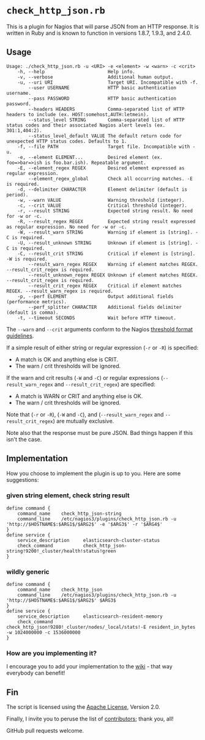 # `check_http_json.rb`

This is a plugin for Nagios that will parse JSON from an HTTP response. It is written in Ruby and is known to function in versions 1.8.7, 1.9.3, and 2.4.0.

## Usage

```
Usage: ./check_http_json.rb -u <URI> -e <element> -w <warn> -c <crit>
    -h, --help                       Help info.
    -v, --verbose                    Additional human output.
    -u, --uri URI                    Target URI. Incompatible with -f.
        --user USERNAME              HTTP basic authentication username.
        --pass PASSWORD              HTTP basic authentication password.
        --headers HEADERS            Comma-separated list of HTTP headers to include (ex. HOST:somehost,AUTH:letmein).
        --status_level STRING        Comma-separated list of HTTP status codes and their associated Nagios alert levels (ex. 301:1,404:2).
        --status_level_default VALUE The default return code for unexpected HTTP status codes. Defaults to 1.
    -f, --file PATH                  Target file. Incompatible with -u.
    -e, --element ELEMENT...         Desired element (ex. foo=>bar=>ish is foo.bar.ish). Repeatable argument.
    -E, --element_regex REGEX        Desired element expressed as regular expression.
        --element_regex_global       Check all occurring matches. -E is required.
    -d, --delimiter CHARACTER        Element delimiter (default is period).
    -w, --warn VALUE                 Warning threshold (integer).
    -c, --crit VALUE                 Critical threshold (integer).
    -r, --result STRING              Expected string result. No need for -w or -c.
    -R, --result_regex REGEX         Expected string result expressed as regular expression. No need for -w or -c.
    -W, --result_warn STRING         Warning if element is [string]. -C is required.
    -U, --result_unknown STRING      Unknown if element is [string]. -C is required.
    -C, --result_crit STRING         Critical if element is [string]. -W is required.
        --result_warn_regex REGEX    Warning if element matches REGEX. --result_crit_regex is required.
        --result_unknown_regex REGEX Unknown if element matches REGEX. --result_crit_regex is required.
        --result_crit_regex REGEX    Critical if element matches REGEX. --result_warn_regex is required.
    -p, --perf ELEMENT               Output additional fields (performance metrics).
        --perf_splitter CHARACTER    Additional fields delimiter (default is comma).
    -t, --timeout SECONDS            Wait before HTTP timeout.
```

The `--warn` and `--crit` arguments conform to the Nagios [threshold format guidelines].

If a simple result of either string or regular expression (`-r` or `-R`) is specified:

* A match is OK and anything else is CRIT.
* The warn / crit thresholds will be ignored.

If the warn and crit results (`-W` and `-C`) or regular expressions (`--result_warn_regex` and `--result_crit_regex`) are specified:

* A match is WARN or CRIT and anything else is OK.
* The warn / crit thresholds will be ignored.

Note that (`-r` or `-R`), (`-W` and `-C`), and  (`--result_warn_regex` and `--result_crit_regex`) are mutually exclusive.

Note also that the response must be pure JSON. Bad things happen if this isn't the case.

## Implementation

How you choose to implement the plugin is up to you. Here are some suggestions:

### given string element, check string result
    define command {
        command_name    check_http_json-string
        command_line    /etc/nagios3/plugins/check_http_json.rb -u 'http://$HOSTNAME$:$ARG1$/$ARG2$' -e '$ARG3$' -r '$ARG4$'
    }
    define service {
        service_description     elasticsearch-cluster-status
        check_command           check_http_json-string!9200!_cluster/health!status!green
    }

### wildly generic
    define command {
        command_name    check_http_json
        command_line    /etc/nagios3/plugins/check_http_json.rb -u 'http://$HOSTNAME$:$ARG1$/$ARG2$' $ARG3$
    }
    define service {
        service_description     elasticsearch-resident-memory
        check_command           check_http_json!9280!_cluster/nodes/_local/stats!-E resident_in_bytes -w 1024000000 -c 1536000000
    }

### How are you implementing it?

I encourage you to add your implementation to the [wiki] - that way everybody can benefit!
 
## Fin

The script is licensed using the [Apache License], Version 2.0.

Finally, I invite you to peruse the list of [contributors]; thank you, all!

GitHub pull requests welcome.

[threshold format guidelines]: http://nagiosplug.sourceforge.net/developer-guidelines.html
[Apache License]: http://www.apache.org/licenses/LICENSE-2.0
[wiki]: https://github.com/phrawzty/check_http_json/wiki
[contributors]: https://github.com/phrawzty/check_http_json/graphs/contributors
